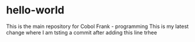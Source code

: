 # hello-world
This is the main repository for Cobol Frank - programming
This is my latest change where I am tsting a commit after adding this line trhee
